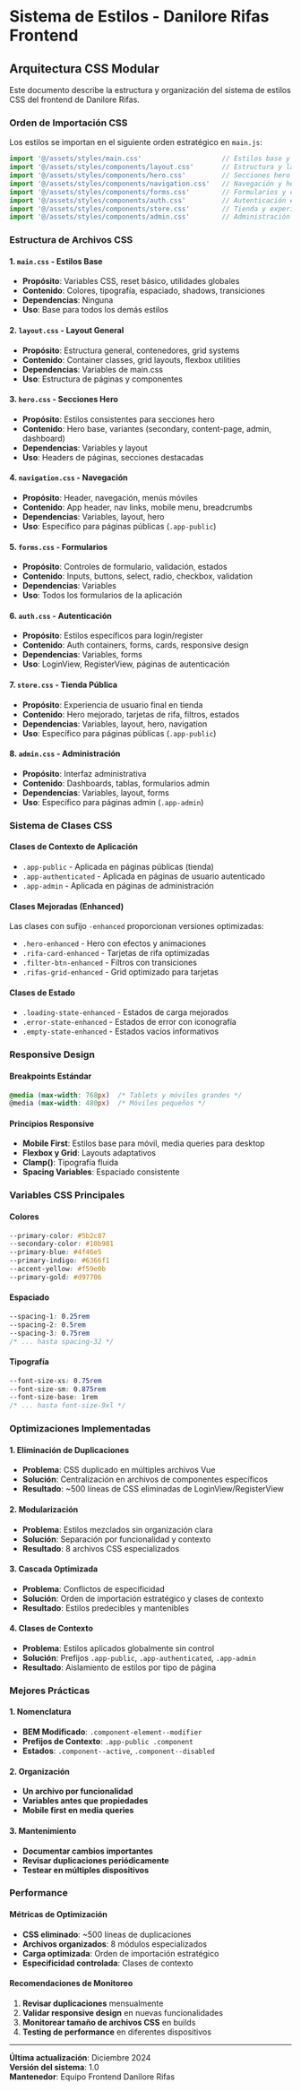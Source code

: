 # Sistema de Estilos - Danilore Rifas Frontend

## Arquitectura CSS Modular

Este documento describe la estructura y organización del sistema de estilos CSS del frontend de Danilore Rifas.

### Orden de Importación CSS

Los estilos se importan en el siguiente orden estratégico en `main.js`:

```javascript
import '@/assets/styles/main.css'                    // Estilos base y variables globales
import '@/assets/styles/components/layout.css'       // Estructura y layout general
import '@/assets/styles/components/hero.css'         // Secciones hero base
import '@/assets/styles/components/navigation.css'   // Navegación y header
import '@/assets/styles/components/forms.css'        // Formularios y controles
import '@/assets/styles/components/auth.css'         // Autenticación específica
import '@/assets/styles/components/store.css'        // Tienda y experiencia pública
import '@/assets/styles/components/admin.css'        // Administración
```

### Estructura de Archivos CSS

#### 1. `main.css` - Estilos Base
- **Propósito**: Variables CSS, reset básico, utilidades globales
- **Contenido**: Colores, tipografía, espaciado, shadows, transiciones
- **Dependencias**: Ninguna
- **Uso**: Base para todos los demás estilos

#### 2. `layout.css` - Layout General
- **Propósito**: Estructura general, contenedores, grid systems
- **Contenido**: Container classes, grid layouts, flexbox utilities
- **Dependencias**: Variables de main.css
- **Uso**: Estructura de páginas y componentes

#### 3. `hero.css` - Secciones Hero
- **Propósito**: Estilos consistentes para secciones hero
- **Contenido**: Hero base, variantes (secondary, content-page, admin, dashboard)
- **Dependencias**: Variables y layout
- **Uso**: Headers de páginas, secciones destacadas

#### 4. `navigation.css` - Navegación
- **Propósito**: Header, navegación, menús móviles
- **Contenido**: App header, nav links, mobile menu, breadcrumbs
- **Dependencias**: Variables, layout, hero
- **Uso**: Específico para páginas públicas (`.app-public`)

#### 5. `forms.css` - Formularios
- **Propósito**: Controles de formulario, validación, estados
- **Contenido**: Inputs, buttons, select, radio, checkbox, validation
- **Dependencias**: Variables
- **Uso**: Todos los formularios de la aplicación

#### 6. `auth.css` - Autenticación
- **Propósito**: Estilos específicos para login/register
- **Contenido**: Auth containers, forms, cards, responsive design
- **Dependencias**: Variables, forms
- **Uso**: LoginView, RegisterView, páginas de autenticación

#### 7. `store.css` - Tienda Pública
- **Propósito**: Experiencia de usuario final en tienda
- **Contenido**: Hero mejorado, tarjetas de rifa, filtros, estados
- **Dependencias**: Variables, layout, hero, navigation
- **Uso**: Específico para páginas públicas (`.app-public`)

#### 8. `admin.css` - Administración
- **Propósito**: Interfaz administrativa
- **Contenido**: Dashboards, tablas, formularios admin
- **Dependencias**: Variables, layout, forms
- **Uso**: Específico para páginas admin (`.app-admin`)

### Sistema de Clases CSS

#### Clases de Contexto de Aplicación
- `.app-public` - Aplicada en páginas públicas (tienda)
- `.app-authenticated` - Aplicada en páginas de usuario autenticado
- `.app-admin` - Aplicada en páginas de administración

#### Clases Mejoradas (Enhanced)
Las clases con sufijo `-enhanced` proporcionan versiones optimizadas:
- `.hero-enhanced` - Hero con efectos y animaciones
- `.rifa-card-enhanced` - Tarjetas de rifa optimizadas
- `.filter-btn-enhanced` - Filtros con transiciones
- `.rifas-grid-enhanced` - Grid optimizado para tarjetas

#### Clases de Estado
- `.loading-state-enhanced` - Estados de carga mejorados
- `.error-state-enhanced` - Estados de error con iconografía
- `.empty-state-enhanced` - Estados vacíos informativos

### Responsive Design

#### Breakpoints Estándar
```css
@media (max-width: 768px)  /* Tablets y móviles grandes */
@media (max-width: 480px)  /* Móviles pequeños */
```

#### Principios Responsive
- **Mobile First**: Estilos base para móvil, media queries para desktop
- **Flexbox y Grid**: Layouts adaptativos
- **Clamp()**: Tipografía fluida
- **Spacing Variables**: Espaciado consistente

### Variables CSS Principales

#### Colores
```css
--primary-color: #5b2c87
--secondary-color: #10b981
--primary-blue: #4f46e5
--primary-indigo: #6366f1
--accent-yellow: #f59e0b
--primary-gold: #d97706
```

#### Espaciado
```css
--spacing-1: 0.25rem
--spacing-2: 0.5rem
--spacing-3: 0.75rem
/* ... hasta spacing-32 */
```

#### Tipografía
```css
--font-size-xs: 0.75rem
--font-size-sm: 0.875rem
--font-size-base: 1rem
/* ... hasta font-size-9xl */
```

### Optimizaciones Implementadas

#### 1. Eliminación de Duplicaciones
- **Problema**: CSS duplicado en múltiples archivos Vue
- **Solución**: Centralización en archivos de componentes específicos
- **Resultado**: ~500 líneas de CSS eliminadas de LoginView/RegisterView

#### 2. Modularización
- **Problema**: Estilos mezclados sin organización clara
- **Solución**: Separación por funcionalidad y contexto
- **Resultado**: 8 archivos CSS especializados

#### 3. Cascada Optimizada
- **Problema**: Conflictos de especificidad
- **Solución**: Orden de importación estratégico y clases de contexto
- **Resultado**: Estilos predecibles y mantenibles

#### 4. Clases de Contexto
- **Problema**: Estilos aplicados globalmente sin control
- **Solución**: Prefijos `.app-public`, `.app-authenticated`, `.app-admin`
- **Resultado**: Aislamiento de estilos por tipo de página

### Mejores Prácticas

#### 1. Nomenclatura
- **BEM Modificado**: `.component-element--modifier`
- **Prefijos de Contexto**: `.app-public .component`
- **Estados**: `.component--active`, `.component--disabled`

#### 2. Organización
- **Un archivo por funcionalidad**
- **Variables antes que propiedades**
- **Mobile first en media queries**

#### 3. Mantenimiento
- **Documentar cambios importantes**
- **Revisar duplicaciones periódicamente**
- **Testear en múltiples dispositivos**

### Performance

#### Métricas de Optimización
- **CSS eliminado**: ~500 líneas de duplicaciones
- **Archivos organizados**: 8 módulos especializados
- **Carga optimizada**: Orden de importación estratégico
- **Especificidad controlada**: Clases de contexto

#### Recomendaciones de Monitoreo
1. **Revisar duplicaciones** mensualmente
2. **Validar responsive design** en nuevas funcionalidades
3. **Monitorear tamaño de archivos CSS** en builds
4. **Testing de performance** en diferentes dispositivos

---

**Última actualización**: Diciembre 2024  
**Versión del sistema**: 1.0  
**Mantenedor**: Equipo Frontend Danilore Rifas